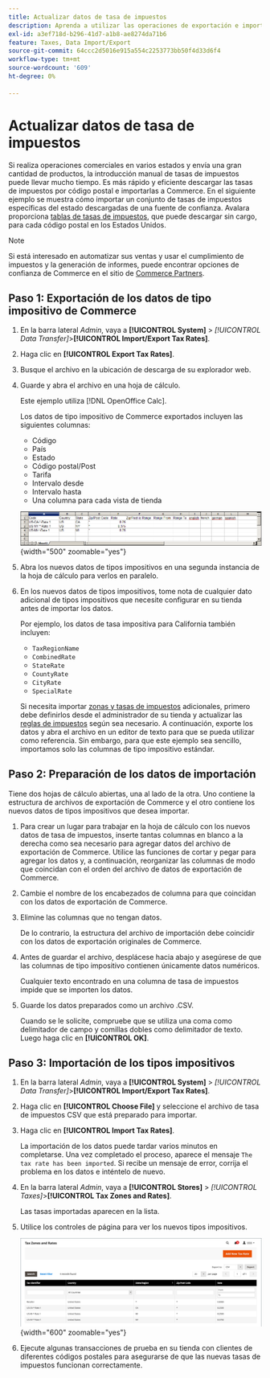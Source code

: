 ```yaml
---
title: Actualizar datos de tasa de impuestos
description: Aprenda a utilizar las operaciones de exportación e importación para actualizar las tasas de impuestos de su tienda.
exl-id: a3ef718d-b296-41d7-a1b8-ae8274da71b6
feature: Taxes, Data Import/Export
source-git-commit: 64ccc2d5016e915a554c2253773bb50f4d33d6f4
workflow-type: tm+mt
source-wordcount: '609'
ht-degree: 0%

---
```


# Actualizar datos de tasa de impuestos

Si realiza operaciones comerciales en varios estados y envía una gran cantidad de productos, la introducción manual de tasas de impuestos puede llevar mucho tiempo. Es más rápido y eficiente descargar las tasas de impuestos por código postal e importarlas a Commerce. En el siguiente ejemplo se muestra cómo importar un conjunto de tasas de impuestos específicas del estado descargadas de una fuente de confianza. Avalara proporciona [tablas de tasas de impuestos](https://www.avalara.com/taxrates/en/download-tax-tables.html), que puede descargar sin cargo, para cada código postal en los Estados Unidos.

>[!NOTE]
>
>Si está interesado en automatizar sus ventas y usar el cumplimiento de impuestos y la generación de informes, puede encontrar opciones de confianza de Commerce en el sitio de [Commerce Partners](https://solutionpartners.adobe.com/s/directory/?solution=commerce).

## Paso 1: Exportación de los datos de tipo impositivo de Commerce

1. En la barra lateral _Admin_, vaya a **[!UICONTROL System]** > _[!UICONTROL Data Transfer]_>**[!UICONTROL Import/Export Tax Rates]**.

1. Haga clic en **[!UICONTROL Export Tax Rates]**.

1. Busque el archivo en la ubicación de descarga de su explorador web.

1. Guarde y abra el archivo en una hoja de cálculo.

   Este ejemplo utiliza [!DNL OpenOffice Calc].

   Los datos de tipo impositivo de Commerce exportados incluyen las siguientes columnas:
   - Código
   - País
   - Estado
   - Código postal/Post
   - Tarifa
   - Intervalo desde
   - Intervalo hasta
   - Una columna para cada vista de tienda

   ![Datos exportados - tasas de impuestos](./assets/data-exported-tax-rates.png){width="500" zoomable="yes"}

1. Abra los nuevos datos de tipos impositivos en una segunda instancia de la hoja de cálculo para verlos en paralelo.

1. En los nuevos datos de tipos impositivos, tome nota de cualquier dato adicional de tipos impositivos que necesite configurar en su tienda antes de importar los datos.

   Por ejemplo, los datos de tasa impositiva para California también incluyen:

   - `TaxRegionName`
   - `CombinedRate`
   - `StateRate`
   - `CountyRate`
   - `CityRate`
   - `SpecialRate`

   Si necesita importar [zonas y tasas de impuestos](../stores-purchase/tax-zones-rates.md) adicionales, primero debe definirlos desde el administrador de su tienda y actualizar las [reglas de impuestos](../stores-purchase/tax-rules.md) según sea necesario. A continuación, exporte los datos y abra el archivo en un editor de texto para que se pueda utilizar como referencia. Sin embargo, para que este ejemplo sea sencillo, importamos solo las columnas de tipo impositivo estándar.

## Paso 2: Preparación de los datos de importación

Tiene dos hojas de cálculo abiertas, una al lado de la otra. Uno contiene la estructura de archivos de exportación de Commerce y el otro contiene los nuevos datos de tipos impositivos que desea importar.

1. Para crear un lugar para trabajar en la hoja de cálculo con los nuevos datos de tasa de impuestos, inserte tantas columnas en blanco a la derecha como sea necesario para agregar datos del archivo de exportación de Commerce. Utilice las funciones de cortar y pegar para agregar los datos y, a continuación, reorganizar las columnas de modo que coincidan con el orden del archivo de datos de exportación de Commerce.

1. Cambie el nombre de los encabezados de columna para que coincidan con los datos de exportación de Commerce.

1. Elimine las columnas que no tengan datos.

   De lo contrario, la estructura del archivo de importación debe coincidir con los datos de exportación originales de Commerce.

1. Antes de guardar el archivo, desplácese hacia abajo y asegúrese de que las columnas de tipo impositivo contienen únicamente datos numéricos.

   Cualquier texto encontrado en una columna de tasa de impuestos impide que se importen los datos.

1. Guarde los datos preparados como un archivo .CSV.

   Cuando se le solicite, compruebe que se utiliza una coma como delimitador de campo y comillas dobles como delimitador de texto. Luego haga clic en **[!UICONTROL OK]**.

## Paso 3: Importación de los tipos impositivos

1. En la barra lateral _Admin_, vaya a **[!UICONTROL System]** > _[!UICONTROL Data Transfer]_>**[!UICONTROL Import/Export Tax Rates]**.

1. Haga clic en **[!UICONTROL Choose File]** y seleccione el archivo de tasa de impuestos CSV que está preparado para importar.

1. Haga clic en **[!UICONTROL Import Tax Rates]**.

   La importación de los datos puede tardar varios minutos en completarse. Una vez completado el proceso, aparece el mensaje `The tax rate has been imported`. Si recibe un mensaje de error, corrija el problema en los datos e inténtelo de nuevo.

1. En la barra lateral _Admin_, vaya a **[!UICONTROL Stores]** > _[!UICONTROL Taxes]_>**[!UICONTROL Tax Zones and Rates]**.

   Las tasas importadas aparecen en la lista.

1. Utilice los controles de página para ver los nuevos tipos impositivos.

   ![Tasas de impuestos de importación de datos](../stores-purchase/assets/tax-zones-rates.png){width="600" zoomable="yes"}

1. Ejecute algunas transacciones de prueba en su tienda con clientes de diferentes códigos postales para asegurarse de que las nuevas tasas de impuestos funcionan correctamente.
